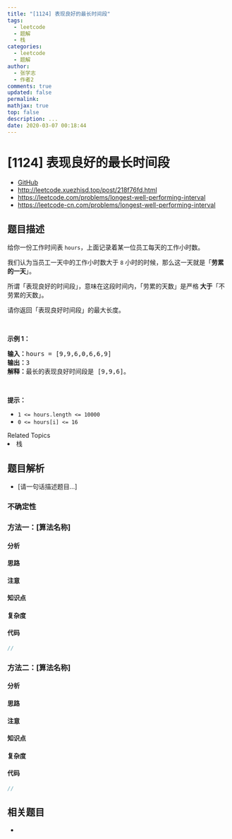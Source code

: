 ```yaml
---
title: "[1124] 表现良好的最长时间段"
tags:
  - leetcode
  - 题解
  - 栈
categories:
  - leetcode
  - 题解
author:
  - 张学志
  - 作者2
comments: true
updated: false
permalink:
mathjax: true
top: false
description: ...
date: 2020-03-07 00:18:44
---
```



# [1124] 表现良好的最长时间段
* [GitHub](https://github.com/algoboy101/LeetCodeCrowdsource/tree/master/_posts/QA/%5B1124%5D%20%E8%A1%A8%E7%8E%B0%E8%89%AF%E5%A5%BD%E7%9A%84%E6%9C%80%E9%95%BF%E6%97%B6%E9%97%B4%E6%AE%B5.md)
* http://leetcode.xuezhisd.top/post/218f76fd.html
* https://leetcode.com/problems/longest-well-performing-interval
* https://leetcode-cn.com/problems/longest-well-performing-interval


## 题目描述

<p>给你一份工作时间表&nbsp;<code>hours</code>，上面记录着某一位员工每天的工作小时数。</p>

<p>我们认为当员工一天中的工作小时数大于&nbsp;<code>8</code> 小时的时候，那么这一天就是「<strong>劳累的一天</strong>」。</p>

<p>所谓「表现良好的时间段」，意味在这段时间内，「劳累的天数」是严格<strong> 大于</strong>「不劳累的天数」。</p>

<p>请你返回「表现良好时间段」的最大长度。</p>

<p>&nbsp;</p>

<p><strong>示例 1：</strong></p>

<pre><strong>输入：</strong>hours = [9,9,6,0,6,6,9]
<strong>输出：</strong>3
<strong>解释：</strong>最长的表现良好时间段是 [9,9,6]。</pre>

<p>&nbsp;</p>

<p><strong>提示：</strong></p>

<ul>
	<li><code>1 &lt;= hours.length &lt;= 10000</code></li>
	<li><code>0 &lt;= hours[i] &lt;= 16</code></li>
</ul>
<div><div>Related Topics</div><div><li>栈</li></div></div>


## 题目解析
* [请一句话描述题目...]

### 不确定性


### 方法一：[算法名称]

#### 分析

#### 思路

#### 注意

#### 知识点

#### 复杂度

#### 代码

```cpp
//
```


### 方法二：[算法名称]

#### 分析

#### 思路

#### 注意

#### 知识点

#### 复杂度

#### 代码

```cpp
//
```


## 相关题目
* 

